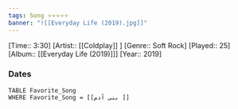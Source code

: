 ```yaml
---
tags: Song ⭐⭐⭐⭐⭐ 
banner: "![[Everyday Life (2019).jpg]]"
---
```

[Time:: 3:30]
[Artist:: [[Coldplay]] ]
[Genre:: Soft Rock]
[Played:: 25]
[Album:: [[Everyday Life (2019)]]]
[Year:: 2019]
### Dates
````dataview
TABLE Favorite_Song
WHERE Favorite_Song = [[بنی آدم ]]
````